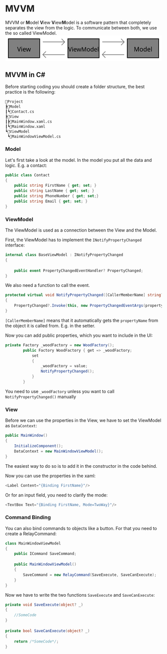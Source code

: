 # MVVM
MVVM or **M**odel **V**iew **V**iew**M**odel is a software pattern that completely separates the view from the logic. To communicate between both, we use the so called ViewModel. 
![](./media/mvvm.svg)
## MVVM in C# #
Before starting coding you should create a folder structure, the best practice is the following:
```
📁Project
┣📁Model
┃┗📝Contact.cs
┣📁View
┃┣📝MainWindow.xaml.cs
┃┗📝MainWindow.xaml
┗📁ViewModel
 ┗📝MainWindowViewModel.cs
```
### Model
Let's first take a look at the model. In the model you put all the data and logic. E.g. a contact:
```csharp
public class Contact
{
    public string FirstName { get; set; }
    public string LastName { get; set; }
    public string PhoneNumber { get; set;}
    public string Email { get; set; }
}
```
### ViewModel
The ViewModel is used as a connection between the View and the Model. 

First, the ViewModel has to implement the `INotifyPropertyChanged` interface:
```csharp
internal class BaseViewModel : INotifyPropertyChanged
{

	public event PropertyChangedEventHandler? PropertyChanged;
}
```
We also need a function to call the event.
```csharp
protected virtual void NotifyPropertyChanged([CallerMemberName] string? propertyName = null)
{
	PropertyChanged?.Invoke(this, new PropertyChangedEventArgs(propertyName));
}
```
`[CallerMemberName]` means that it automatically gets the `propertyName` from the object it is called from. E.g. in the setter.

Now you can add public properties, which you want to include in the UI:
```csharp
private Factory _woodFactory = new WoodFactory();
        public Factory WoodFactory { get => _woodFactory;
            set 
            {
                _woodFactory = value;
                NotifyPropertyChanged();
            } 
        }
```
You need to use `_woodFactory` unless you want to call `NotifyPropertyChanged()` manually
### View
Before we can use the properties in the View, we have to set the ViewModel as `DataContext`:
```csharp
public MainWindow()
{
	InitializeComponent();
	DataContext = new MainWindowViewModel();
}
```
The easiest way to do so is to add it in the constructor in the code behind.

Now you can use the properties in the xaml:
```csharp
<Label Content="{Binding FirstName}"/>
```
Or for an input field, you need to clarify the mode:
```csharp
<TextBox Text="{Binding FirstName, Mode=TwoWay}"/>
```
### Command Binding
You can also bind commands to objects like a button. For that you need to create a RelayCommand:
```csharp
class MainWindowViewModel
{
	public ICommand SaveCommand;

	public MainWindowViewModel()
	{
		SaveCommand = new RelayCommand(SaveExecute, SaveCanExecute);
	}
}
```
Now we have to write the two functions `SaveExecute` and `SaveCanExecute`:
```csharp
private void SaveExecute(object? _)
{
	//SomeCode
}

private bool SaveCanExecute(object? _)
{
	return /*SomeCode*/;
}
```